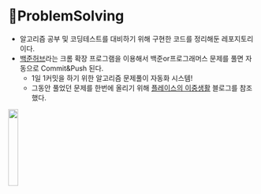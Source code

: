 # 📝ProblemSolving

- 알고리즘 공부 및 코딩테스트를 대비하기 위해 구현한 코드를 정리해둔 레포지토리이다.
- [백준허브](https://chrome.google.com/webstore/detail/%EB%B0%B1%EC%A4%80%ED%97%88%EB%B8%8Cbaekjoonhub/ccammcjdkpgjmcpijpahlehmapgmphmk/related)라는 크롬 확장 프로그램을 이용해서 백준or프로그래머스 문제를 풀면 자동으로 Commit&Push 된다.
  - 1일 1커밋을 하기 위한 알고리즘 문제풀이 자동화 시스템!
  - 그동안 풀었던 문제를 한번에 올리기 위해 [플레이스의 이중생활](https://gameplace.tistory.com/57) 블로그를 참조했다.

<a href="https://github.com/BaekjoonHub/BaekjoonHub#------baekjoonhub---automatically-sync-your-code-to-github----"><img src="https://github.com/BaekjoonHub/BaekjoonHub/raw/master/assets/thumbnail.png" width=20%></a>
